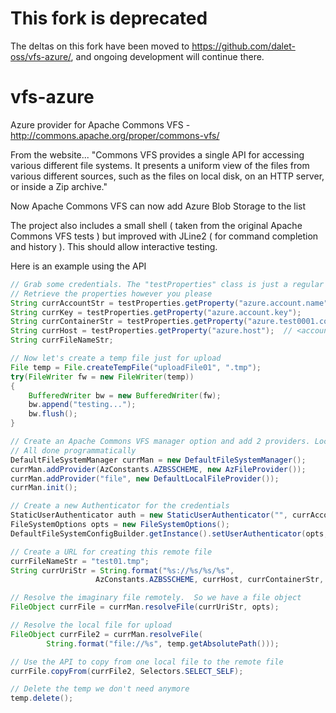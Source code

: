 # This fork is deprecated

The deltas on this fork have been moved to https://github.com/dalet-oss/vfs-azure/, and ongoing development will
continue there.


# vfs-azure
Azure provider for Apache Commons VFS - http://commons.apache.org/proper/commons-vfs/

From the website...
"Commons VFS provides a single API for accessing various different file systems. It presents a uniform view of the files from various different sources, such as the files on local disk, on an HTTP server, or inside a Zip archive."

Now Apache Commons VFS can now add Azure Blob Storage to the list

The project also includes a small shell ( taken from the original Apache Commons VFS tests ) but improved with JLine2 ( for command completion and history ).  This should allow interactive testing.

Here is an example using the API
```java
// Grab some credentials. The "testProperties" class is just a regular properties class
// Retrieve the properties however you please
String currAccountStr = testProperties.getProperty("azure.account.name"); // .blob.core.windows.net
String currKey = testProperties.getProperty("azure.account.key");
String currContainerStr = testProperties.getProperty("azure.test0001.container.name");
String currHost = testProperties.getProperty("azure.host");  // <account>.blob.core.windows.net
String currFileNameStr;

// Now let's create a temp file just for upload
File temp = File.createTempFile("uploadFile01", ".tmp");
try(FileWriter fw = new FileWriter(temp))
{
    BufferedWriter bw = new BufferedWriter(fw);
    bw.append("testing...");
    bw.flush();
}

// Create an Apache Commons VFS manager option and add 2 providers. Local file and Azure.
// All done programmatically
DefaultFileSystemManager currMan = new DefaultFileSystemManager();
currMan.addProvider(AzConstants.AZBSSCHEME, new AzFileProvider());
currMan.addProvider("file", new DefaultLocalFileProvider());
currMan.init(); 

// Create a new Authenticator for the credentials
StaticUserAuthenticator auth = new StaticUserAuthenticator("", currAccountStr, currKey);
FileSystemOptions opts = new FileSystemOptions(); 
DefaultFileSystemConfigBuilder.getInstance().setUserAuthenticator(opts, auth); 

// Create a URL for creating this remote file
currFileNameStr = "test01.tmp";
String currUriStr = String.format("%s://%s/%s/%s", 
                   AzConstants.AZBSSCHEME, currHost, currContainerStr, currFileNameStr);

// Resolve the imaginary file remotely.  So we have a file object
FileObject currFile = currMan.resolveFile(currUriStr, opts);

// Resolve the local file for upload
FileObject currFile2 = currMan.resolveFile(
        String.format("file://%s", temp.getAbsolutePath()));

// Use the API to copy from one local file to the remote file 
currFile.copyFrom(currFile2, Selectors.SELECT_SELF);

// Delete the temp we don't need anymore
temp.delete();
```



